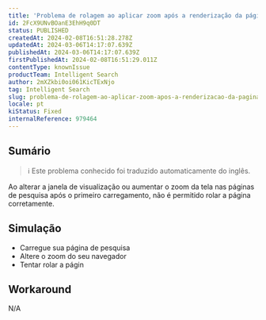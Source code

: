 ```yaml
---
title: 'Problema de rolagem ao aplicar zoom após a renderização da página de pesquisa'
id: 2FcX9UNvBOanE3EhH9q0DT
status: PUBLISHED
createdAt: 2024-02-08T16:51:28.278Z
updatedAt: 2024-03-06T14:17:07.639Z
publishedAt: 2024-03-06T14:17:07.639Z
firstPublishedAt: 2024-02-08T16:51:29.011Z
contentType: knownIssue
productTeam: Intelligent Search
author: 2mXZkbi0oi061KicTExNjo
tag: Intelligent Search
slug: problema-de-rolagem-ao-aplicar-zoom-apos-a-renderizacao-da-pagina-de-pesquisa
locale: pt
kiStatus: Fixed
internalReference: 979464
---
```


## Sumário

>ℹ️ Este problema conhecido foi traduzido automaticamente do inglês.



Ao alterar a janela de visualização ou aumentar o zoom da tela nas páginas de pesquisa após o primeiro carregamento, não é permitido rolar a página corretamente.

## Simulação




- Carregue sua página de pesquisa
- Altere o zoom do seu navegador
- Tentar rolar a págin

## Workaround


N/A




